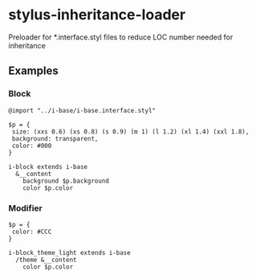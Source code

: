 # stylus-inheritance-loader
Preloader for *.interface.styl files to reduce LOC number needed for inheritance

## Examples
### Block

```styl
@import "../i-base/i-base.interface.styl"

$p = {
 size: (xxs 0.6) (xs 0.8) (s 0.9) (m 1) (l 1.2) (xl 1.4) (xxl 1.8),
 background: transparent,
 color: #000
}

i-block extends i-base
  &__content
    background $p.background
    color $p.color
```

### Modifier

```styl
$p = {
 color: #CCC
}

i-block_theme_light extends i-base
  /theme &__content
    color $p.color
```

